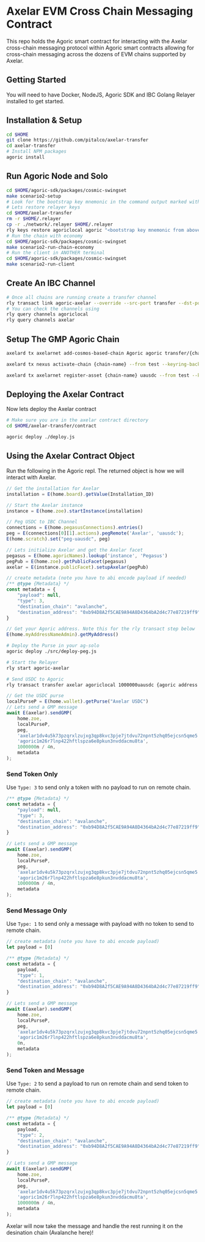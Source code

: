 # Axelar EVM Cross Chain Messaging Contract

This repo holds the Agoric smart contract for interacting with the Axelar cross-chain messaging protocol within Agoric smart contracts allowing for cross-chain messaging across the dozens of EVM chains supported by Axelar.

## Getting Started
You will need to have Docker, NodeJS, Agoric SDK and IBC Golang Relayer installed to get started.

## Installation & Setup
```bash
cd $HOME
git clone https://github.com/pitalco/axelar-transfer
cd axelar-transfer
# Install NPM packages
agoric install
```

## Run Agoric Node and Solo
```bash
cd $HOME/agoric-sdk/packages/cosmic-swingset
make scenario2-setup
# Look for the bootstrap key mnemonic in the command output marked with **Important**. We need this for next commands
# Lets restore relayer keys
cd $HOME/axelar-transfer
rm -r $HOME/.relayer
cp -r ./network/.relayer $HOME/.relayer
rly keys restore agoriclocal agoric "<bootstrap key mnemonic from above>"
# Run the chain with economy
cd $HOME/agoric-sdk/packages/cosmic-swingset
make scenario2-run-chain-economy
# Run the client in ANOTHER terminal
cd $HOME/agoric-sdk/packages/cosmic-swingset
make scenario2-run-client
```

## Create An IBC Channel
```bash
# Once all chains are running create a transfer channel
rly transact link agoric-axelar --override --src-port transfer --dst-port pegasus
# You can check the channels using
rly query channels agoriclocal
rly query channels axelar
```

## Setup The GMP Agoric Chain
```bash
axelard tx axelarnet add-cosmos-based-chain Agoric agoric transfer/{channel-id from above} ubld --from test --keyring-backend test --node http://afc5d4a439e4a456bafe34c2d9cd955b-182827533.us-east-2.elb.amazonaws.com:26657 --gas auto --gas-adjustment 1.5 --gas-prices 0.05uwk --chain-id devnet-wk -y

axelard tx nexus activate-chain {chain-name} --from test --keyring-backend test --node tcp://afc5d4a439e4a456bafe34c2d9cd955b-182827533.us-east-2.elb.amazonaws.com:26657 --gas auto --gas-adjustment 1.5 --gas-prices 0.05uwk --chain-id devnet-wk -y

axelard tx axelarnet register-asset {chain-name} uausdc --from test --keyring-backend test --node tcp://afc5d4a439e4a456bafe34c2d9cd955b-182827533.us-east-2.elb.amazonaws.com:26657 --gas auto --gas-adjustment 1.5 --gas-prices 0.05uwk --chain-id devnet-wk -y
```

## Deploying the Axelar Contract

Now lets deploy the Axelar contract
```bash
# Make sure you are in the axelar contract directory
cd $HOME/axelar-transfer/contract

agoric deploy ./deploy.js
```

## Using the Axelar Contract Object

Run the following in the Agoric repl. The returned object is how we will interact with Axelar.
```javascript
// Get the installation for Axelar
installation = E(home.board).getValue(Installation_ID)

// Start the Axelar instance
instance = E(home.zoe).startInstance(installation)

// Peg USDC to IBC Channel
connections = E(home.pegasusConnections).entries()
peg = E(connections[0][1].actions).pegRemote('Axelar', 'uausdc');
E(home.scratch).set("peg-uausdc", peg)

// Lets initialize Axelar and get the Axelar facet
pegasus = E(home.agoricNames).lookup('instance', 'Pegasus')
pegPub = E(home.zoe).getPublicFacet(pegasus)
axelar = E(instance.publicFacet).setupAxelar(pegPub)

// create metadata (note you have to abi encode payload if needed)
/** @type {Metadata} */
const metadata = {
    "payload": null,
    "type": 3,
    "destination_chain": "avalanche",
    "destination_address": "0xb94D8A2f5CAE9A94A8D4364bA2d4c77e87219ff9"
}

// Get your Agoric address. Note this for the rly transact step below
E(home.myAddressNameAdmin).getMyAddress()
```

```bash
# Deploy the Purse in your ag-solo
agoric deploy ./src/deploy-peg.js

# Start the Relayer
rly start agoric-axelar

# Send USDC to Agoric
rly transact transfer axelar agoriclocal 1000000uausdc {agoric address from above} {channel-id from above} --path agoric-axelar
```

```javascript
// Get the USDC purse
localPurseP = E(home.wallet).getPurse("Axelar USDC")
// Lets send a GMP message
await E(axelar).sendGMP(
    home.zoe,
    localPurseP,
    peg,
    'axelar1dv4u5k73pzqrxlzujxg3qp8kvc3pje7jtdvu72npnt5zhq05ejcsn5qme5',
    'agoric1m26r7lnp422hftlspza6e8pkun3nvddacmu8ta',
    1000000n / 4n,
    metadata
);
```

### Send Token Only
Use `Type: 3` to send only a token with no payload to run on remote chain.
```javascript
/** @type {Metadata} */
const metadata = {
    "payload": null,
    "type": 3,
    "destination_chain": "avalanche",
    "destination_address": "0xb94D8A2f5CAE9A94A8D4364bA2d4c77e87219ff9"
}

// Lets send a GMP message
await E(axelar).sendGMP(
    home.zoe,
    localPurseP,
    peg,
    'axelar1dv4u5k73pzqrxlzujxg3qp8kvc3pje7jtdvu72npnt5zhq05ejcsn5qme5',
    'agoric1m26r7lnp422hftlspza6e8pkun3nvddacmu8ta',
    1000000n / 4n,
    metadata
);
```

### Send Message Only
Use `Type: 1` to send only a message with payload with no token to send to remote chain.
```javascript
// create metadata (note you have to abi encode payload)
let payload = [0]

/** @type {Metadata} */
const metadata = {
    payload,
    "type": 1,
    "destination_chain": "avalanche",
    "destination_address": "0xb94D8A2f5CAE9A94A8D4364bA2d4c77e87219ff9"
}

// Lets send a GMP message
await E(axelar).sendGMP(
    home.zoe,
    localPurseP,
    peg,
    'axelar1dv4u5k73pzqrxlzujxg3qp8kvc3pje7jtdvu72npnt5zhq05ejcsn5qme5',
    'agoric1m26r7lnp422hftlspza6e8pkun3nvddacmu8ta',
    0n,
    metadata
);
```

### Send Token and Message
Use `Type: 2` to send a payload to run on remote chain and send token to remote chain.
```javascript
// create metadata (note you have to abi encode payload)
let payload = [0]

/** @type {Metadata} */
const metadata = {
    payload,
    "type": 2,
    "destination_chain": "avalanche",
    "destination_address": "0xb94D8A2f5CAE9A94A8D4364bA2d4c77e87219ff9"
}

// Lets send a GMP message
await E(axelar).sendGMP(
    home.zoe,
    localPurseP,
    peg,
    'axelar1dv4u5k73pzqrxlzujxg3qp8kvc3pje7jtdvu72npnt5zhq05ejcsn5qme5',
    'agoric1m26r7lnp422hftlspza6e8pkun3nvddacmu8ta',
    1000000n / 4n,
    metadata
);
```

Axelar will now take the message and handle the rest running it on the desination chain (Avalanche here)!